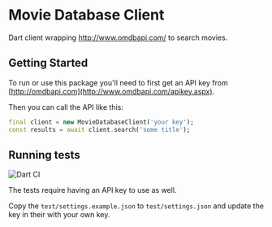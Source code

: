 # Movie Database Client

Dart client wrapping http://www.omdbapi.com/ to search movies.

## Getting Started

To run or use this package you'll need to first get an API key from [http://omdbapi.com](http://www.omdbapi.com/apikey.aspx).

Then you can call the API like this:

```dart
final client = new MovieDatabaseClient('your key');
const results = await client.search('some title');
```

## Running tests

![Dart CI](https://github.com/Greycastle/movie-database-client/workflows/Dart%20CI/badge.svg)

The tests require having an API key to use as well.

Copy the `test/settings.example.json` to `test/settings.json` and update the key in their with your own key. 